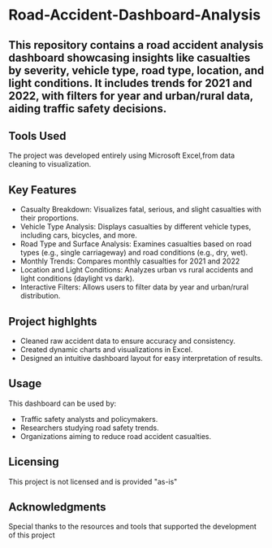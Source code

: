 # Road-Accident-Dashboard-Analysis
This repository contains a road accident analysis dashboard showcasing insights like casualties by severity, vehicle type, road type, location, and light conditions. It includes trends for 2021 and 2022, with filters for year and urban/rural data, aiding traffic safety decisions.
---
## Tools Used
The project was developed entirely using Microsoft Excel,from data cleaning to visualization.
## Key Features
+ Casualty Breakdown: Visualizes fatal, serious, and slight casualties with their proportions.
+ Vehicle Type Analysis: Displays casualties by different vehicle types, including cars, bicycles, and more.
+ Road Type and Surface Analysis: Examines casualties based on road types (e.g., single carriageway) and road conditions (e.g., dry, wet).
+ Monthly Trends: Compares monthly casualties for 2021 and 2022
+ Location and Light Conditions: Analyzes urban vs rural accidents and light conditions (daylight vs dark).
+ Interactive Filters: Allows users to filter data by year and urban/rural distribution.
## Project highlghts
+ Cleaned raw accident data to ensure accuracy and consistency.
+ Created dynamic charts and visualizations in Excel.
+ Designed an intuitive dashboard layout for easy interpretation of results.
## Usage
This dashboard can be used by:
+ Traffic safety analysts and policymakers.
+ Researchers studying road safety trends.
+ Organizations aiming to reduce road accident casualties.
## Licensing 
This project is not licensed and is provided "as-is"
## Acknowledgments
Special thanks to the resources and tools that supported the development of this project


